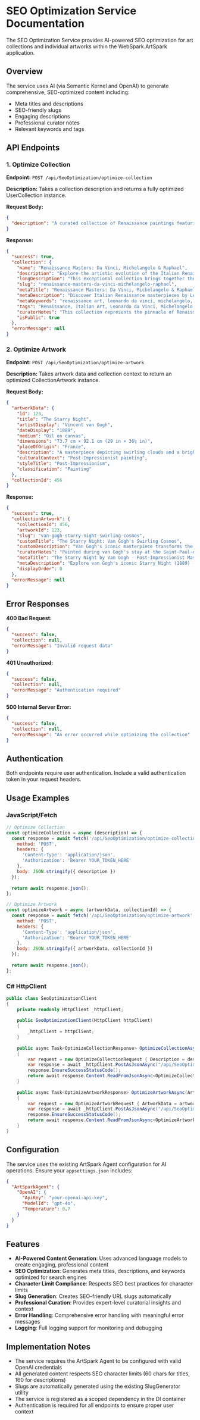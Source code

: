 # SEO Optimization Service Documentation

The SEO Optimization Service provides AI-powered SEO optimization for art collections and individual artworks within the WebSpark.ArtSpark application.

## Overview

The service uses AI (via Semantic Kernel and OpenAI) to generate comprehensive, SEO-optimized content including:

- Meta titles and descriptions
- SEO-friendly slugs
- Engaging descriptions
- Professional curator notes
- Relevant keywords and tags

## API Endpoints

### 1. Optimize Collection

**Endpoint:** `POST /api/SeoOptimization/optimize-collection`

**Description:** Takes a collection description and returns a fully optimized UserCollection instance.

**Request Body:**

```json
{
  "description": "A curated collection of Renaissance paintings featuring works by Leonardo da Vinci, Michelangelo, and Raphael. This collection showcases the evolution of artistic techniques during the Italian Renaissance period."
}
```

**Response:**

```json
{
  "success": true,
  "collection": {
    "name": "Renaissance Masters: Da Vinci, Michelangelo & Raphael",
    "description": "Explore the artistic evolution of the Italian Renaissance through masterpieces by Leonardo da Vinci, Michelangelo, and Raphael, showcasing revolutionary techniques and timeless themes.",
    "longDescription": "This exceptional collection brings together the greatest masterworks of the Italian Renaissance, featuring paintings by the three most influential artists of the period: Leonardo da Vinci, Michelangelo, and Raphael. Journey through the artistic revolution that transformed European art, exploring innovative techniques in perspective, anatomy, and composition. From religious devotion to mythological narratives, these works demonstrate the Renaissance ideals of humanism, beauty, and technical mastery that continue to inspire artists and art lovers today.",
    "slug": "renaissance-masters-da-vinci-michelangelo-raphael",
    "metaTitle": "Renaissance Masters: Da Vinci, Michelangelo & Raphael Collection",
    "metaDescription": "Discover Italian Renaissance masterpieces by Leonardo da Vinci, Michelangelo, and Raphael. Explore revolutionary artistic techniques and timeless themes.",
    "metaKeywords": "renaissance art, leonardo da vinci, michelangelo, raphael, italian painting, religious art, mythological art, art history",
    "tags": "Renaissance, Italian Art, Leonardo da Vinci, Michelangelo, Raphael, Religious Art, Mythological Art, Art History, Painting Techniques",
    "curatorNotes": "This collection represents the pinnacle of Renaissance artistic achievement, showcasing the distinct styles and innovations of three masters who forever changed the course of Western art.",
    "isPublic": true
  },
  "errorMessage": null
}
```

### 2. Optimize Artwork

**Endpoint:** `POST /api/SeoOptimization/optimize-artwork`

**Description:** Takes artwork data and collection context to return an optimized CollectionArtwork instance.

**Request Body:**

```json
{
  "artworkData": {
    "id": 123,
    "title": "The Starry Night",
    "artistDisplay": "Vincent van Gogh",
    "dateDisplay": "1889",
    "medium": "Oil on canvas",
    "dimensions": "73.7 cm × 92.1 cm (29 in × 36¼ in)",
    "placeOfOrigin": "France",
    "description": "A masterpiece depicting swirling clouds and a bright crescent moon illuminating a sleeping village below.",
    "culturalContext": "Post-Impressionist painting",
    "styleTitle": "Post-Impressionism",
    "classification": "Painting"
  },
  "collectionId": 456
}
```

**Response:**

```json
{
  "success": true,
  "collectionArtwork": {
    "collectionId": 456,
    "artworkId": 123,
    "slug": "van-gogh-starry-night-swirling-cosmos",
    "customTitle": "The Starry Night: Van Gogh's Swirling Cosmos",
    "customDescription": "Van Gogh's iconic masterpiece transforms the night sky into a dynamic, swirling cosmos above a peaceful village. Created during his time at the asylum in Saint-Rémy, this 1889 oil painting showcases the artist's unique Post-Impressionist style with bold brushstrokes and vibrant blues and yellows that capture both movement and emotion in the celestial sphere.",
    "curatorNotes": "Painted during van Gogh's stay at the Saint-Paul-de-Mausole asylum, The Starry Night represents the artist's emotional and spiritual connection to the cosmos. The painting's innovative use of impasto technique and dynamic brushwork creates a sense of movement that was revolutionary for its time, influencing generations of modern artists.",
    "metaTitle": "The Starry Night by Van Gogh - Post-Impressionist Masterpiece",
    "metaDescription": "Explore van Gogh's iconic Starry Night (1889) - a swirling cosmos masterpiece showcasing Post-Impressionist innovation and emotional depth.",
    "displayOrder": 0
  },
  "errorMessage": null
}
```

## Error Responses

**400 Bad Request:**

```json
{
  "success": false,
  "collection": null,
  "errorMessage": "Invalid request data"
}
```

**401 Unauthorized:**

```json
{
  "success": false,
  "collection": null,
  "errorMessage": "Authentication required"
}
```

**500 Internal Server Error:**

```json
{
  "success": false,
  "collection": null,
  "errorMessage": "An error occurred while optimizing the collection"
}
```

## Authentication

Both endpoints require user authentication. Include a valid authentication token in your request headers.

## Usage Examples

### JavaScript/Fetch

```javascript
// Optimize Collection
const optimizeCollection = async (description) => {
  const response = await fetch('/api/SeoOptimization/optimize-collection', {
    method: 'POST',
    headers: {
      'Content-Type': 'application/json',
      'Authorization': 'Bearer YOUR_TOKEN_HERE'
    },
    body: JSON.stringify({ description })
  });
  
  return await response.json();
};

// Optimize Artwork
const optimizeArtwork = async (artworkData, collectionId) => {
  const response = await fetch('/api/SeoOptimization/optimize-artwork', {
    method: 'POST',
    headers: {
      'Content-Type': 'application/json',
      'Authorization': 'Bearer YOUR_TOKEN_HERE'
    },
    body: JSON.stringify({ artworkData, collectionId })
  });
  
  return await response.json();
};
```

### C# HttpClient

```csharp
public class SeoOptimizationClient
{
    private readonly HttpClient _httpClient;
    
    public SeoOptimizationClient(HttpClient httpClient)
    {
        _httpClient = httpClient;
    }
    
    public async Task<OptimizeCollectionResponse> OptimizeCollectionAsync(string description)
    {
        var request = new OptimizeCollectionRequest { Description = description };
        var response = await _httpClient.PostAsJsonAsync("/api/SeoOptimization/optimize-collection", request);
        response.EnsureSuccessStatusCode();
        return await response.Content.ReadFromJsonAsync<OptimizeCollectionResponse>();
    }
    
    public async Task<OptimizeArtworkResponse> OptimizeArtworkAsync(ArtworkData artworkData, int collectionId)
    {
        var request = new OptimizeArtworkRequest { ArtworkData = artworkData, CollectionId = collectionId };
        var response = await _httpClient.PostAsJsonAsync("/api/SeoOptimization/optimize-artwork", request);
        response.EnsureSuccessStatusCode();
        return await response.Content.ReadFromJsonAsync<OptimizeArtworkResponse>();
    }
}
```

## Configuration

The service uses the existing ArtSpark Agent configuration for AI operations. Ensure your `appsettings.json` includes:

```json
{
  "ArtSparkAgent": {
    "OpenAI": {
      "ApiKey": "your-openai-api-key",
      "ModelId": "gpt-4o",
      "Temperature": 0.7
    }
  }
}
```

## Features

- **AI-Powered Content Generation**: Uses advanced language models to create engaging, professional content
- **SEO Optimization**: Generates meta titles, descriptions, and keywords optimized for search engines
- **Character Limit Compliance**: Respects SEO best practices for character limits
- **Slug Generation**: Creates SEO-friendly URL slugs automatically
- **Professional Curation**: Provides expert-level curatorial insights and context
- **Error Handling**: Comprehensive error handling with meaningful error messages
- **Logging**: Full logging support for monitoring and debugging

## Implementation Notes

- The service requires the ArtSpark Agent to be configured with valid OpenAI credentials
- All generated content respects SEO character limits (60 chars for titles, 160 for descriptions)
- Slugs are automatically generated using the existing SlugGenerator utility
- The service is registered as a scoped dependency in the DI container
- Authentication is required for all endpoints to ensure proper user context
